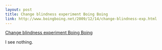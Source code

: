 ```yaml
--- 
layout: post
title: Change blindness experiment Boing Boing
link: http://www.boingboing.net/2009/12/14/change-blindness-exp.html
---
```

<a href=
"http://www.boingboing.net/2009/12/14/change-blindness-exp.html">Change
blindness experiment Boing Boing</a>

<p>I see nothing.</p>
